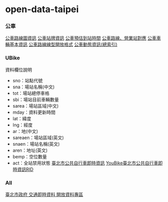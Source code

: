 # open-data-taipei

### 公車
[公車路線圖資訊](http://data.taipei/bus/ROUTE)
[公車站牌資訊](http://data.taipei/bus/Stop)
[公車預估到站時間](http://data.taipei/bus/EstimateTime)
[公車路線、營業站對應](http://data.taipei/bus/OrgPathAttribute)
[公車車輛基本資訊](http://data.taipei/bus/CarInfo)
[公車路線線型開放格式](http://data.taipei/bus/ROUTEGeom)
[公車動態資訊(總索引)](http://data.taipei/opendata/datalist/datasetMeta?oid=d384ad18-1d77-4475-aa2a-34aa8fadafad)

### UBike

資料欄位說明
- sno：站點代號
- sna：場站名稱(中文)
- tot：場站總停車格
- sbi：場站目前車輛數量
- sarea：場站區域(中文)
- mday：資料更新時間
- lat：緯度
- lng：經度
- ar：地(中文)
- sareaen：場站區域(英文)
- snaen：場站名稱(英文)
- aren：地址(英文)
- bemp：空位數量
- act：全站禁用狀態
[臺北市公共自行車即時資訊](http://data.taipei/youbike)
[YouBike臺北市公共自行車即時資訊RID](http://data.taipei/opendata/datalist/apiAccess?scope=resourceAquire&rid=ddb80380-f1b3-4f8e-8016-7ed9cba571d5)

### All
[臺北市政府 交通即時資料 開放資料專區](https://taipeicity.github.io/traffic_realtime/)